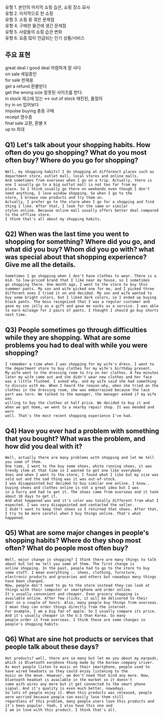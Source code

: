유형 1. 본인의 마지막 쇼핑 습관, 쇼핑 장소 묘사  
유형 2. 마지막으로 한 쇼핑  
유형 3. 쇼핑 중 겪은 문제점  
유형 4. 구매한 물건에 생긴 문제점  
유형 5. 사람들의 쇼핑 습관 변화  
유형 6. 요즘 많이 언급되는 인기 상품/서비스  
## 주요 표현
great deal / good deal 저렴하게 잘 사다  
on sale 세일중인  
for sale 판재용  
get a refund 환불받다  
get the wrong size 잘못된 사이즈를 받다.  
in stock 재고에 있는 ↔ out of stock 매진된, 품절의  
try in on 입어보다  
impulse buying 충동 구매  
receipt 영수증  
final sale 교환, 환불 X  
up to 최대  
## Q1) Let's talk about your shopping habits. How often do you go shopping? What do you most often buy? Where do you go for shopping?
```
Well, my shopping habits? I do shopping at differenct places such as department store, outlet mall, local stores and online malls.  
And sometimes from overseas when I go on a trip. Actually, there is one I usually go to a big outlet mall is not too far from my  
place. So I think usually go there on weekends even though I don't need anything, I love window shopping. So when I go to the  
store, I browse new products and try them on.
Actually, I prefer go to the store when I go for a shopping and find thing I like. After that, I look for the same or similar  
styles online. Because online mall usually offers better deal compared to the offline store.  
I think that's all about my shopping habits.
```
## Q2) When was the last time you went to shopping for something? Where did you go, and what did you buy? Whom did you go with? what was special about that shopping experience? Give me all the details.
```
Sometimes I go shopping when I don't have clothes to wear. There is a mid- to low-priced brand that I like near my house, so I sometimes
go shopping there. One month ago, I went to the store to buy thin summmer pants. My son and wife picked one for me, and I picked three
different ones I tried it on and decided. My son and wife wanted to buy some bright colors, but I liked dark colors, so I ended up buying
black pants. The boss recognized that I was a regular customer and gave my son jelly as a gift and gave me socks as a service. I was able
to earn mileage for 2 pairs of pants. I thought I should go buy shorts next time.
```
## Q3) People sometimes go through difficulties while they are shopping. What are some problems you had to deal with while you were shopping?
```
I remember a time when I was shopping for my wife's dress. I went to the department store to buy clothes for my wife's birthday present.
My wife went to the dressing room to try on her clothes. A few minutes later my wife came out and she didn't wear new clothes and her face
was a little flushed. I asked why, and my wife said she had something to discuss with me. When I heard the reason why, when she tried on the
clothes in the dressing room, she was embarrassed because the lace part was torn. We talked to the manager, the manager asked if my wife was
willing to buy the clothes at half price. We decided to buy it and when we got home, we went to a nearby repair shop. It was mended and worn
well. That's the most recent shopping experience I've had.
```
## Q4) Have you ever had a problem with something that you bought? What was the problem, and how did you deal with it?
```
Well, actually there are many problems with shopping and let me tell you some of them.  
One time, I went to the buy some shoes, white running shoes, it was trendy item at that time so I wanted to get one like everybody  
does and when I went to the store, I found what I like but my size was sold out and the sad thing was it was out-of-stock.  
I was disappointed but decided to buy similar one online. I know.. buying shoes and clothes online is not a great idea but I was  
in a hurry and had to get it. The shoes came from overseas and it took about 10 days to get it.  
And what happened was and it's color was totally different from what I expected. I was very disappointed and contacted the seller.  
I didn't want to keep that shoes so I returned that shoes. After that, I try to be more careful when I buy things online. That's what happened.
```
## Q5) What are some major changes in people's shopping habits? Where do they shop most often? What do people most often buy?
```
Well, major change in shopping? I think there are many things to talk about but let me tell you some of them. The first change is  
online shopping. In the past, people had to go to the store to buy some stuff. I mean everything .. shoes, clothing, furniture,  
electronic products and groceries and others but nowadays many things have been changed.  
Now, people don't need to go to the store instead they can look at things with their computer or smartphone and order online.  
It's usually convenient and cheaper. Even grocery shopping is available online. After few clicks, it will be delivered to their  
door in a couple of hours. Also, many people buy things from overseas. I mean they can order things directly from the internet.  
For example, I am a big fan of apple. So I usually compare its price. And it's usually cheaper in the U.S than Korea. So many
people order it from overseas. I think these are some changes in people's shopping habits.
```
## Q6) What are sine hot products or services that people talk about these days?
```
Hot products? well, there are so many but let me you about my earpods, which is Bluetooth earphone thing made by the Korean company iriver.  
As most people listen to music on their smartphone, people used to have wired headsets so they could enjoy listening to the  
music on the move. However, we don't need that kind any more. Now, bluetooth headset is available in the market so it doesn't  
come with wires any more but it get connected to the smart phone signal. And it's quality is even much better, nowadays.  
So lots of people enjoy it. When this products was released, people were worried because people can easily lose them still  
regardless of this problem, many people users love this products and it's been popular. Yeah, I also have this one and  
I am in love with this product. I think that's all.
```
